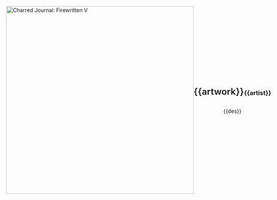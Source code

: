 <div class="artwork-of-the-day">
  <style>
    .container {
      display: flex;
      flex-direction: row;
      justify-content: space-evenly;
      align-items: center;
    }
  </style>
  <style>
    .artwork-name {
      font-size: 1.5rem;
      font-weight: 600;
      margin: 0;
    }
  </style>

  <style>
    .artwork-origin {


      display: flex;
      flex-direction: row;
      justify-content: space-evenly;
      align-items: center;
      width: 100%;
    }
  </style>

  <style>
    .artwork-detail {
      display: flex;
      flex-direction: column;
      justify-content: center;
      align-items: center;
      width: 500px
    }
  </style>

  <style>
    img {
      width: 500px;
      height: 500px;
    }
  </style>

  <div class="container">
    <div class="img-wrapper">
      <img
        src="{{img}}"
        alt="Charred Journal: Firewritten V" />
    </div>
    <div class="artwork-detail">
      <div class="artwork-origin"> 
        <h2 class="artwork-name">{{artwork}}</h2>
        <h3 class="artist">
          {{artist}}
        </h3>
      </div>
      <p class="description">
        {{des}}
      </p>
    </div>
  </div>

</div>
